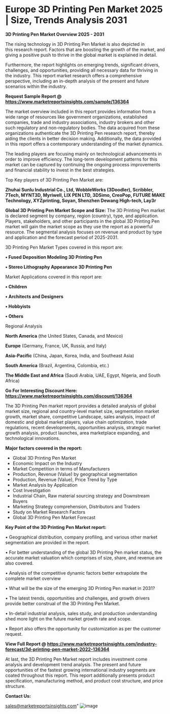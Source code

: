 # Europe 3D Printing Pen Market 2025 | Size, Trends Analysis 2031

<Strong> 3D Printing Pen Market Overview 2025 - 2031</strong>

The rising technology in 3D Printing Pen Market is also depicted in this research report. Factors that are boosting the growth of the market, and giving a positive push to thrive in the global market is explained in detail.

Furthermore, the report highlights on emerging trends, significant drivers, challenges, and opportunities, providing all necessary data for thriving in the industry. This report market research offers a comprehensive perspective, including an in-depth analysis of the present and future scenarios within the industry.

<strong>Request Sample Report @ <a href=https://www.marketreportsinsights.com/sample/136364>https://www.marketreportsinsights.com/sample/136364</a></strong>

The market overview included in this report provides information from a wide range of resources like government organizations, established companies, trade and industry associations, industry brokers and other such regulatory and non-regulatory bodies. The data acquired from these organizations authenticate the 3D Printing Pen research report, thereby aiding the clients in better decision making. Additionally, the data provided in this report offers a contemporary understanding of the market dynamics.

The leading players are focusing mainly on technological advancements in order to improve efficiency. The long-term development patterns for this market can be captured by continuing the ongoing process improvements and financial stability to invest in the best strategies.

Top Key players of 3D Printing Pen Market are:

<strong>Zhuhai Sunlu Industrial Co., Ltd, WobbleWorks (3Doodler), Scribbler, 7Tech, MYNT3D, Myriwell, LIX PEN LTD, 3DSimo, CreoPop, FUTURE MAKE Technology, XYZprinting, Soyan, Shenzhen Dewang High-tech, Lay3r</strong>

<strong><b>Global 3D Printing Pen Market Scope and Size:</b></strong>
The 3D Printing Pen market is declared segment by company, region (country), type, and application. Players, stakeholders, and other participants in the global 3D Printing Pen market will gain the market scope as they use the report as a powerful resource. The segmental analysis focuses on revenue and product by type and application and the forecast period of 2025-2031.

3D Printing Pen Market Types covered in this report are:

<strong>• Fused Deposition Modeling 3D Printing Pen

• Stereo Lithography Appearance 3D Printing Pen</strong>

Market Applications covered in this report are:

<strong>• Children

• Architects and Designers

• Hobbyists

• Others</strong> 

Regional Analysis

<strong>North America</strong> (the United States, Canada, and Mexico)

<strong>Europe</strong> (Germany, France, UK, Russia, and Italy)

<strong>Asia-Pacific</strong> (China, Japan, Korea, India, and Southeast Asia)

<strong>South America</strong> (Brazil, Argentina, Colombia, etc.)

<strong>The Middle East and Africa</strong> (Saudi Arabia, UAE, Egypt, Nigeria, and South Africa)

<strong>Go For Interesting Discount Here: <a href=https://www.marketreportsinsights.com/discount/136364>https://www.marketreportsinsights.com/discount/136364</a></strong>

The 3D Printing Pen market report provides a detailed analysis of global market size, regional and country-level market size, segmentation market growth, market share, competitive Landscape, sales analysis, impact of domestic and global market players, value chain optimization, trade regulations, recent developments, opportunities analysis, strategic market growth analysis, product launches, area marketplace expanding, and technological innovations.

<strong><b>Major factors covered in the report:</b></strong>
<ul>
  <li>Global 3D Printing Pen Market </li>
  <li>Economic Impact on the Industry</li>
  <li>Market Competition in terms of Manufacturers</li>
  <li>Production, Revenue (Value) by geographical segmentation</li>
  <li>Production, Revenue (Value), Price Trend by Type</li>
  <li>Market Analysis by Application</li>
  <li>Cost Investigation</li>
  <li>Industrial Chain, Raw material sourcing strategy and Downstream Buyers</li>
  <li>Marketing Strategy comprehension, Distributors and Traders</li>
  <li>Study on Market Research Factors</li>
  <li>Global 3D Printing Pen Market Forecast</li>
</ul>

<strong><b>Key Point of the 3D Printing Pen Market report:</b></strong>

• Geographical distribution, company profiling, and various other market segmentation are provided in the report.

• For better understanding of the global 3D Printing Pen market status, the accurate market valuation which comprises of size, share, and revenue are also covered.

• Analysis of the competitive dynamic factors better extrapolate the complete market overview

• What will be the size of the emerging 3D Printing Pen market in 2031?

• The latest trends, opportunities and challenges, and growth drivers provide better construal of the 3D Printing Pen Market.

• In-detail industrial analysis, sales study, and production understanding shed more light on the future market growth rate and scope.

• Report also offers the opportunity for customization as per the customer request.

<strong><b>View Full Report @ <a href=https://www.marketreportsinsights.com/industry-forecast/3d-printing-pen-market-2022-136364>https://www.marketreportsinsights.com/industry-forecast/3d-printing-pen-market-2022-136364</a></b></strong>


At last, the 3D Printing Pen Market report includes investment come analysis and development trend analysis. The present and future opportunities of the fastest growing international industry segments are coated throughout this report. This report additionally presents product specification, manufacturing method, and product cost structure, and price structure.

<strong>Contact Us:</strong>

sales@marketreportsinsights.com"
![image](https://github.com/user-attachments/assets/53f70e62-3c20-4f38-85df-95ea7a9025d5)
